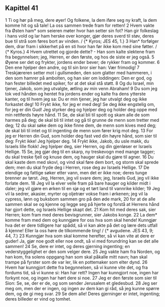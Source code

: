 ## Kapittel 41

1 Ti og hør på meg, dere øyer! Og folkene, la dem iføre seg ny kraft, la dem komme hit og så tale! La oss sammen trede fram for retten!
2 Hvem vakte fra Østen ham* som seieren møter hvor han setter sin fot? Han gir folkeslag i hans vold og lar ham herske over konger, gjør deres sverd til støv, deres bue til strå som føres bort av vinden. / {* Kyros; JES 45, 1.}
3 Han* forfølger dem, drar fram i sikkerhet på en sti hvor han før ikke kom med sine føtter. / {* Kyros.}
4 Hvem utrettet og gjorde dette? - Han som kalte slektene fram fra begynnelsen; jeg, Herren, er den første, og hos de siste er jeg også.
5 Øyene ser det og frykter, jordens ender bever; de rykker fram og kommer.
6 Den ene hjelper den andre, og til sin bror sier han: Vær frimodig!
7 Treskjæreren setter mot i gullsmeden, den som glatter med hammeren, i den som hamrer på ambolten, og han sier om loddingen: Den er god, og han fester billedet med spiker, for at det skal stå støtt.
8 Og du Israel, min tjener, Jakob, som jeg utvalgte, ætling av min venn Abraham!
9 Du som jeg tok ved hånden og hentet fra jordens ender og kalte fra dens ytterste kanter, og til hvem jeg sa: Du er min tjener, jeg har utvalgt deg og ikke forkastet deg!
10 Frykt ikke, for jeg er med deg! Se deg ikke engstelig om, for jeg er din Gud! Jeg styrker deg og hjelper deg og holder deg oppe med min rettferds høyre hånd.
11 Se, de skal bli til spott og skam alle de som harmes på deg; de skal bli til intet og gå til grunne de menn som tretter med deg;
12 du skal søke dem og ikke finne dem, de menn som kives med deg; de skal bli til intet og til ingenting de menn som fører krig mot deg.
13 For jeg er Herren din Gud, som holder deg fast ved din høyre hånd, som sier til deg: Frykt ikke! Jeg hjelper deg.
14 Frykt ikke, Jakob, du usle makk, du Israels lille flokk! Jeg hjelper deg, sier Herren, og din gjenløser er Israels Hellige.
15 Se, jeg gjør deg til en skarp, ny treskevogn med mange tagger; du skal treske fjell og knuse dem, og hauger skal du gjøre til agner.
16 Du skal kaste dem med skovl, og vind skal føre dem bort, og storm skal sprede dem; men du skal fryde deg i Herren, rose deg av Israels Hellige.
17 De elendige og fattige søker etter vann, men det er ikke noe; deres tunge brenner av tørst. Jeg, Herren, jeg vil svare dem; jeg, Israels Gud, jeg vil ikke forlate dem.
18 Jeg vil la elver velle fram på bare hauger og kilder midt i daler; jeg vil gjøre en ørken til en sjø og et tørt land til vannrike kilder;
19 Jeg vil la sedrer, akasier, myrter og oljetrær vokse fram i ørkenen; jeg vil la cypress, lønn og buksbom sammen gro på den øde mark,
20 for at de alle sammen skal se og kjenne og legge seg på hjerte og forstå at Herrens hånd har gjort dette, og Israels Hellige skapt det.
21 Kom hit med deres sak, sier Herren; kom fram med deres bevisgrunner, sier Jakobs konge.
22 La dem* komme fram med dem og kunngjøre for oss hva som skal hende! Kunngjør hva det er dere tidligere har spådd, så vi kan akte på det og lære dets utfall å kjenne! Eller la oss høre de tilkommende ting! / {* avgudene. JES 43, 9; 44, 7.}
23 Kunngjør hva som skal komme herefter, så vi kan vite at dere er guder! Ja, gjør noe godt eller noe ondt, så vi med forundring kan se det alle sammen!
24 Se, dere er intet, og deres gjerning ingenting; en vederstyggelighet er den som velger dere.
25 Jeg vakte ham fra Norden, og han kom, fra solens oppgang han som skal påkalle mitt navn; han skal trampe på fyrster som de var ler, lik en pottemaker som elter dynd.
26 Hvem har kunngjort dette fra begynnelsen, så vi kunne vite det, og fra fordums tid, så vi kunne si: Han har rett? Ingen har kunngjort noe, ingen har forkynt noe, og ingen har hørt dere si noe.
27 Jeg er den første som sier til Sion: Se, se, der er de, og som sender Jerusalem et gledesbud.
28 Jeg ser meg om, men der er ingen, og ingen av dem kan gi råd, så jeg kunne spørre dem, og de gi meg svar.
29 Se dem alle! Deres gjerninger er intet, ingenting; deres billeder er vind og tomhet.
